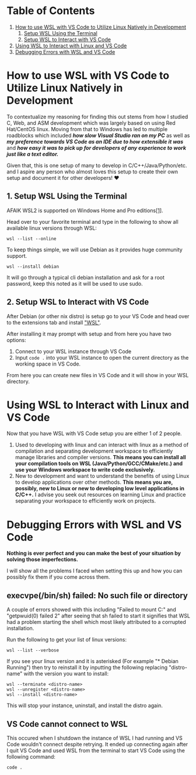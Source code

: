 # Table of Contents
1. [How to use WSL with VS Code to Utilize Linux Natively in Development](#How-to-use-WSL-with-VS-Code-to-Utilize-Linux-Natively-in-Development)
    1. [Setup WSL Using the Terminal](#1-setup-wsl-using-the-terminal)
    2. [Setup WSL to Interact with VS Code](#2-setup-wsl-to-interact-with-vs-code)
2. [Using WSL to Interact with Linux and VS Code](#using-wsl-to-interact-with-linux-and-vs-code)
3. [Debugging Errors with WSL and VS Code](#debugging-errors-with-wsl-and-vs-code)

# How to use WSL with VS Code to Utilize Linux Natively in Development
To contextualize my reasoning for finding this out stems from how I studied C, Web, and ASM development which was largely based on using Red Hat/CentOS linux. Moving from that to Windows has led to multiple roadblocks which included ***how slow Visual Studio ran on my PC*** as well as ***my preference towards VS Code as an IDE due to how extensible it was*** and ***how easy it was to pick up for developers of any experience to work just like a text editor.*** 

Given that, this is one setup of many to develop in C/C++/Java/Python/etc. and I aspire any person who almost loves this setup to create their own setup and document it for other developers! ❤️

## 1. Setup WSL Using the Terminal
AFAIK WSL2 is supported on Windows Home and Pro editions[[1]](https://learn.microsoft.com/en-us/windows/wsl/faq).

Head over to your favorite terminal and type in the following to show all available linux versions through WSL:
```
wsl --list --online
```
To keep things simple, we will use Debian as it provides huge community support.
```
wsl --install debian
```
It will go through a typical cli debian installation and ask for a root password, keep this noted as it will be used to use sudo.

## 2. Setup WSL to Interact with VS Code
After Debian (or other nix distro) is setup go to your VS Code and head over to the extensions tab and install ["WSL"](https://marketplace.visualstudio.com/items?itemName=ms-vscode-remote.remote-wsl).

After installing it may prompt with setup and from here you have two options:
1. Connect to your WSL instance through VS Code
2. Input ```code .``` into your WSL instance to open the current directory as the working space in VS Code.

From here you can create new files in VS Code and it will show in your WSL directory.

# Using WSL to Interact with Linux and VS Code
Now that you have WSL with VS Code setup you are either 1 of 2 people.
1. Used to developing with linux and can interact with linux as a method of compilation and separating development workspace to efficiently manage libraries and compiler versions. **This means you can install all your compilation tools on WSL (Java/Python/GCC/CMake/etc.) and use your Windows workspace to write code exclusively.**
2. New to development and want to understand the benefits of using Linux to develop applications over other methods. **This means you are, possibly, new to Linux or new to developing low level applications in C/C++.** I advise you seek out resources on learning Linux and practice separating your workspace to efficiently work on projects.

# Debugging Errors with WSL and VS Code
**Nothing is ever perfect and you can make the best of your situation by solving those imperfections.** 

I will show all the problems I faced when setting this up and how you can possibly fix them if you come across them.

## execvpe(/bin/sh) failed: No such file or directory
A couple of errors showed with this including "Failed to mount C:\" and "getpwuid(0) failed 2" after seeing that sh failed to start it signifies that WSL had a problem starting the shell which most likely attributed to a corrupted installation.

Run the following to get your list of linux versions:
```
wsl --list --verbose
```
If you see your linux version and it is asterisked (For example "* Debian Running") then try to reinstall it by inputting the following replacing "distro-name" with the version you want to install:
```
wsl --terminate <distro-name>
wsl --unregister <distro-name>
wsl --install <distro-name>
```
This will stop your instance, uninstall, and install the distro again.

## VS Code cannot connect to WSL
This occured when I shutdown the instance of WSL I had running and VS Code wouldn't connect despite retrying. It ended up connecting again after I quit VS Code and used WSL from the terminal to start VS Code using the following command:
```
code .
```